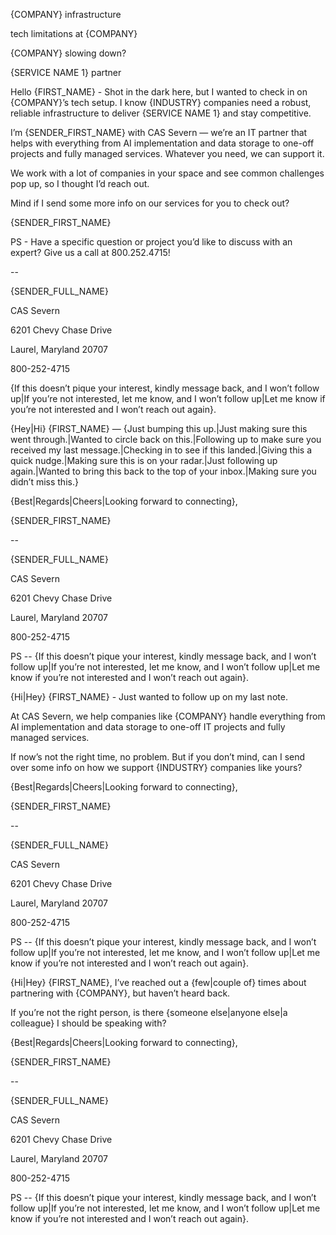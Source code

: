 {COMPANY} infrastructure


tech limitations at {COMPANY} 


{COMPANY} slowing down?


{SERVICE NAME 1} partner 


<EMAIL1>


Hello {FIRST_NAME} - Shot in the dark here, but I wanted to check in on {COMPANY}’s tech setup. I know {INDUSTRY} companies need a robust, reliable infrastructure to deliver {SERVICE NAME 1} and stay competitive.


I’m {SENDER_FIRST_NAME} with CAS Severn — we’re an IT partner that helps with everything from AI implementation and data storage to one-off projects and fully managed services. Whatever you need, we can support it.


We work with a lot of companies in your space and see common challenges pop up, so I thought I’d reach out.


Mind if I send some more info on our services for you to check out?


{SENDER_FIRST_NAME}


PS - Have a specific question or project you’d like to discuss with an expert? Give us a call at 800.252.4715!


--


{SENDER_FULL_NAME}


CAS Severn 


6201 Chevy Chase Drive


Laurel, Maryland 20707


800-252-4715


{If this doesn’t pique your interest, kindly message back, and I won’t follow up|If you’re not interested, let me know, and I won’t follow up|Let me know if you’re not interested and I won’t reach out again}.


<EMAIL1>


<EMAIL2>


{Hey|Hi} {FIRST_NAME} — {Just bumping this up.|Just making sure this went through.|Wanted to circle back on this.|Following up to make sure you received my last message.|Checking in to see if this landed.|Giving this a quick nudge.|Making sure this is on your radar.|Just following up again.|Wanted to bring this back to the top of your inbox.|Making sure you didn’t miss this.}


{Best|Regards|Cheers|Looking forward to connecting},


{SENDER_FIRST_NAME}


--


{SENDER_FULL_NAME}


CAS Severn 


6201 Chevy Chase Drive


Laurel, Maryland 20707


800-252-4715


PS -- {If this doesn’t pique your interest, kindly message back, and I won’t follow up|If you’re not interested, let me know, and I won’t follow up|Let me know if you’re not interested and I won’t reach out again}.


<EMAIL2>


<EMAIL3>


{Hi|Hey} {FIRST_NAME} - Just wanted to follow up on my last note.


At CAS Severn, we help companies like {COMPANY} handle everything from AI implementation and data storage to one-off IT projects and fully managed services.


If now’s not the right time, no problem. But if you don’t mind, can I send over some info on how we support {INDUSTRY} companies like yours?


{Best|Regards|Cheers|Looking forward to connecting},


{SENDER_FIRST_NAME}


--


{SENDER_FULL_NAME}


CAS Severn 


6201 Chevy Chase Drive


Laurel, Maryland 20707


800-252-4715


PS -- {If this doesn’t pique your interest, kindly message back, and I won’t follow up|If you’re not interested, let me know, and I won’t follow up|Let me know if you’re not interested and I won’t reach out again}.


<EMAIL3>


<EMAIL4>


{Hi|Hey} {FIRST_NAME}, I’ve reached out a {few|couple of} times about partnering with {COMPANY}, but haven’t heard back.


If you’re not the right person, is there {someone else|anyone else|a colleague} I should be speaking with? 


{Best|Regards|Cheers|Looking forward to connecting},


{SENDER_FIRST_NAME}


--


{SENDER_FULL_NAME}


CAS Severn 


6201 Chevy Chase Drive


Laurel, Maryland 20707


800-252-4715


PS -- {If this doesn’t pique your interest, kindly message back, and I won’t follow up|If you’re not interested, let me know, and I won’t follow up|Let me know if you’re not interested and I won’t reach out again}.


<EMAIL4>
